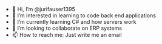 - 👋 Hi, I’m @jurifauser1395
- 👀 I’m interested in learning to code back end applications
- 🌱 I’m currently learning C# and how servers work
- 💞️ I’m looking to collaborate on ERP systems
- 📫 How to reach me: Just write me an email 

<!---
jurifauser1395/jurifauser1395 is a ✨ special ✨ repository because its `README.md` (this file) appears on your GitHub profile.
You can click the Preview link to take a look at your changes.
--->
